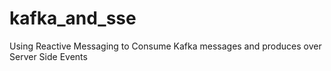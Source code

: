 # kafka_and_sse
Using Reactive Messaging to Consume Kafka messages and produces over Server Side Events
